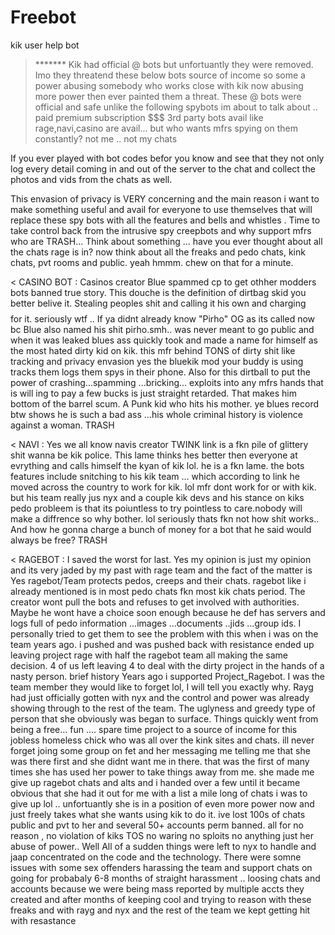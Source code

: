# Freebot
kik user help bot

> *******   Kik had official @ bots but unfortuantly they were removed. 
Imo they threatend these below bots source of income so some a power abusing somebody who works close with kik now abusing more power then ever painted them a threat. These @ bots were official and safe unlike the following spybots im about to talk about .. paid premium subscription $$$ 3rd party bots avail like rage,navi,casino are avail... but who wants mfrs spying on them constantly? not me .. not my chats

If you ever played with bot codes befor you know and see that they not only log every detail coming in and out of the server to the chat and collect the photos and vids from the chats as well. 

This envasion of privacy is VERY concerning and the main reason i want to make something useful and avail for everyone to use themselves that will replace these spy bots with all the features and bells and whistles . Time to take control back from the intrusive spy creepbots and why support mfrs who are TRASH... Think about something ...  have you ever thought about all the chats rage is in? now think about all the freaks and pedo chats, kink chats, pvt rooms and public. yeah hmmm. chew on that for a minute.

< CASINO BOT : Casinos creator Blue spammed cp to get othher modders bots banned true story. This douche is the definition of dirtbag skid you better belive it. Stealing peoples shit and calling it his own and charging $$$$ for it. seriously wtf ..  If ya didnt already know "Pirho" OG as its called now bc Blue also named his shit pirho.smh.. was never meant to go public and when it was leaked blues ass quickly took and made a name for himself as the most hated dirty kid on kik. this mfr behind TONS of dirty shit like tracking and privacy envasion yes the bluekik mod your buddy is using tracks them logs them spys in their phone. Also for this dirtball to put the power of crashing...spamming ...bricking... exploits into any mfrs hands that is will ing to pay a few bucks is just straight retarded. That makes him bottom of the barrel scum. A Punk kid who hits his mother. ye blues record btw shows he is such a bad ass ...his whole criminal history is violence against a woman. TRASH

< NAVI : Yes we all know navis creator TWINK link is a fkn pile of glittery shit wanna be kik police. This lame thinks hes better then everyone at evrything and calls himself the kyan of kik lol. he is a fkn lame. the bots features include snitching to his kik team ... which according to link he moved across the country to work for kik. lol mfr dont work for or with kik. but his team really jus nyx and a couple kik devs and his stance on kiks pedo probleem is that its poiuntless to try pointless to care.nobody will make a diffrence so why bother. lol seriously thats fkn not how shit works.. And how he gonna charge a bunch of money for a bot that he said would always be free? TRASH

< RAGEBOT : I saved the worst for last. Yes my opinion is just my opinion and its very jaded by my past with rage team and the fact of the matter is Yes ragebot/Team protects pedos, creeps and their chats. ragebot like i already mentioned is in most pedo chats fkn most kik chats period. The creator wont pull the bots and refuses to get involved with authorities. Maybe he wont have a choice soon enough because he def has servers and logs full of pedo information ...images ...documents ..jids ...group ids. I personally tried to get them to see the problem with this when i was on the team years ago. i pushed and was pushed back with resistance ended up leaving project rage with half the ragebot team all making the same decision. 4 of us left leaving 4 to deal with the dirty project in the hands of a nasty person.
brief history
Years ago i supported Project_Ragebot. I was the team member they would like to forget lol, I will tell you exactly why. Rayg had just officially gotten with nyx and the control and power was already showing through to the rest of the team. The uglyness and greedy type of person that she obviously was began to surface. Things quickly went from being a free... fun .... spare time project to a source of income for this jobless homeless chick who was all over the kink sites and chats. ill never forget joing some group on fet and her messaging me telling me that she was there first and she didnt want me in there. that was the first of many times she has used her power to take things away from me. she made me give up ragebot chats and alts and i handed over a few until it became obvious that she had it out for me with a list a mile long of chats i was to give up lol .. unfortuantly she is in a position of even more power now and just freely takes what she wants using kik to do it. ive lost 100s of chats public and pvt to her and several 50+ accounts perm banned. all for no reason , no violation of kiks TOS no waring no sploits no anything just her abuse of power.. Well  All of a sudden things were left to nyx to handle and jaap concentrated on the code and the technology. There were somne issues with some sex offenders harassing the team and support chats on going for probabaly 6-8 months of straight harassment .. loosing chats and accounts because we were being mass reported by multiple accts they created and after months of keeping cool and trying to reason with these freaks and with rayg and nyx and the rest of the team we kept getting hit with resastance 

